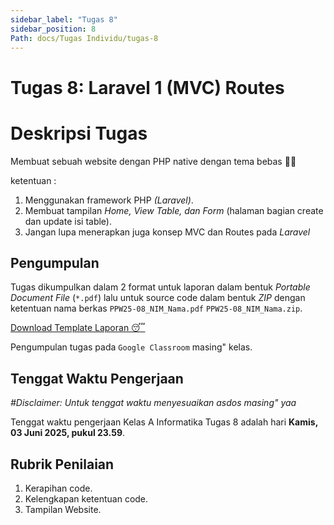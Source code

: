 ```yaml
---
sidebar_label: "Tugas 8"
sidebar_position: 8
Path: docs/Tugas Individu/tugas-8
---
```


# Tugas 8: Laravel 1 (MVC) Routes

# Deskripsi Tugas 

Membuat sebuah website dengan PHP native dengan tema bebas 👍🏻

ketentuan :
1. Menggunakan framework PHP _(Laravel)_.
2. Membuat tampilan _Home, View Table, dan Form_ (halaman bagian create dan update isi table).
3. Jangan lupa menerapkan juga konsep MVC dan Routes pada _Laravel_

## Pengumpulan

Tugas dikumpulkan dalam 2 format untuk laporan dalam bentuk *Portable Document File* (`*.pdf`) lalu untuk source code dalam bentuk *ZIP* dengan ketentuan nama berkas `PPW25-08_NIM_Nama.pdf` `PPW25-08_NIM_Nama.zip`.

[Download Template Laporan 😴](https://github.com/PEMWEB-2025/PEMWEB-2025/raw/021ac9dd5da252489ded588f940d6067e7c963c9/static/berkas/Template%20Laporan.docx)

Pengumpulan tugas pada `Google Classroom` masing" kelas.

## Tenggat Waktu Pengerjaan
*#Disclaimer: Untuk tenggat waktu menyesuaikan asdos masing" yaa*

Tenggat waktu pengerjaan Kelas A Informatika Tugas 8 adalah hari **Kamis, 03 Juni 2025, pukul 23.59**.

## Rubrik Penilaian

1. Kerapihan code.
2. Kelengkapan ketentuan code.
3. Tampilan Website.